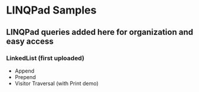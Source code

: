 # LINQPad Samples
## LINQPad queries added here for organization and easy access 

### LinkedList (first uploaded)
- Append
- Prepend
- Visitor Traversal (with Print demo)


